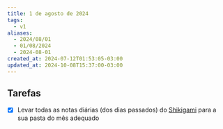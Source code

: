 ```yaml
---
title: 1 de agosto de 2024
tags:
  - v1
aliases:
  - 2024/08/01
  - 01/08/2024
  - 2024-08-01
created_at: 2024-07-12T01:53:05-03:00
updated_at: 2024-10-08T15:37:00-03:00
---
```


## Tarefas
- [x] Levar todas as notas diárias (dos dias passados) do [Shikigami](../api/retorno/2024/07/26/Shikigami.md) para a sua pasta do mês adequado